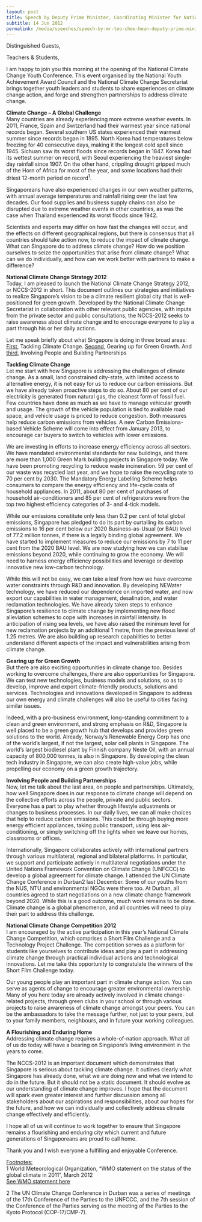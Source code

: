 ```yaml
---
layout: post
title: Speech by Deputy Prime Minister, Coordinating Minister for National Security and Minister for Home Affairs Teo Chee Hean at the National Climate Change Youth Conference
subtitle: 14 Jun 2012
permalink: /media/speeches/speech-by-mr-teo-chee-hean-deputy-prime-minister-coordinating-minister-for-national-security-and-minister-for-home-affairs-at-the-national-climate-change-youth-conference-on-14-june-2012
---
```


Distinguished Guests,

Teachers & Students,

I am happy to join you this morning at the opening of the National Climate Change Youth Conference. This event organised by the National Youth Achievement Award Council and the National Climate Change Secretariat brings together youth leaders and students to share experiences on climate change action, and forge and strengthen partnerships to address climate change.

**Climate Change – A Global Challenge**  
Many countries are already experiencing more extreme weather events. In 2011, France, Spain and Switzerland had their warmest year since national records began. Several southern US states experienced their warmest summer since records began in 1895. North Korea had temperatures below freezing for 40 consecutive days, making it the longest cold spell since 1945. Sichuan saw its worst floods since records began in 1847. Korea had its wettest summer on record, with Seoul experiencing the heaviest single-day rainfall since 1907. On the other hand, crippling drought gripped much of the Horn of Africa for most of the year, and some locations had their driest 12-month period on record<sup>1</sup>.

Singaporeans have also experienced changes in our own weather patterns, with annual average temperatures and rainfall rising over the last few decades. Our food supplies and business supply chains can also be disrupted due to extreme weather events in other countries, as was the case when Thailand experienced its worst floods since 1942.

Scientists and experts may differ on how fast the changes will occur, and the effects on different geographical regions, but there is consensus that all countries should take action now, to reduce the impact of climate change. What can Singapore do to address climate change? How do we position ourselves to seize the opportunities that arise from climate change? What can we do individually, and how can we work better with partners to make a difference?

**National Climate Change Strategy 2012**  
Today, I am pleased to launch the National Climate Change Strategy 2012, or NCCS-2012 in short. This document outlines our strategies and initiatives to realize Singapore’s vision to be a climate resilient global city that is well-positioned for green growth. Developed by the National Climate Change Secretariat in collaboration with other relevant public agencies, with inputs from the private sector and public consultations, the NCCS-2012 seeks to raise awareness about climate change and to encourage everyone to play a part through his or her daily actions.

Let me speak briefly about what Singapore is doing in three broad areas: <u>First</u>, Tackling Climate Change. <u>Second</u>, Gearing up for Green Growth. And <u>third</u>, Involving People and Building Partnerships

**Tackling Climate Change**  
Let me start with how Singapore is addressing the challenges of climate change. As a small, land constrained city-state, with limited access to alternative energy, it is not easy for us to reduce our carbon emissions. But we have already taken proactive steps to do so. About 80 per cent of our electricity is generated from natural gas, the cleanest form of fossil fuel. Few countries have done as much as we have to manage vehicular growth and usage. The growth of the vehicle population is tied to available road space, and vehicle usage is priced to reduce congestion. Both measures help reduce carbon emissions from vehicles. A new Carbon Emissions-based Vehicle Scheme will come into effect from January 2013, to encourage car buyers to switch to vehicles with lower emissions.

We are investing in efforts to increase energy efficiency across all sectors. We have mandated environmental standards for new buildings, and there are more than 1,000 Green Mark building projects in Singapore today. We have been promoting recycling to reduce waste incineration. 59 per cent of our waste was recycled last year, and we hope to raise the recycling rate to 70 per cent by 2030. The Mandatory Energy Labelling Scheme helps consumers to compare the energy efficiency and life-cycle costs of household appliances. In 2011, about 80 per cent of purchases of household air-conditioners and 85 per cent of refrigerators were from the top two highest efficiency categories of 3- and 4-tick models.

While our emissions constitute only less than 0.2 per cent of total global emissions, Singapore has pledged to do its part by curtailing its carbon emissions to 16 per cent below our 2020 Business-as-Usual (or BAU) level of 77.2 million tonnes, if there is a legally binding global agreement. We have started to implement measures to reduce our emissions by 7 to 11 per cent from the 2020 BAU level. We are now studying how we can stabilise emissions beyond 2020, while continuing to grow the economy. We will need to harness energy efficiency possibilities and leverage or develop innovative new low-carbon technology.

While this will not be easy, we can take a leaf from how we have overcome water constraints through R&D and innovation. By developing NEWater technology, we have reduced our dependence on imported water, and now export our capabilities in water management, desalination, and water reclamation technologies. We have already taken steps to enhance Singapore’s resilience to climate change by implementing new flood alleviation schemes to cope with increases in rainfall intensity. In anticipation of rising sea levels, we have also raised the minimum level for new reclamation projects by an additional 1 metre, from the previous level of 1.25 metres. We are also building up research capabilities to better understand different aspects of the impact and vulnerabilities arising from climate change.

**Gearing up for Green Growth**  
But there are also exciting opportunities in climate change too. Besides working to overcome challenges, there are also opportunities for Singapore. We can test new technologies, business models and solutions, so as to develop, improve and export climate-friendly products, solutions and services. Technologies and innovations developed in Singapore to address our own energy and climate challenges will also be useful to cities facing similar issues.

Indeed, with a pro-business environment, long-standing commitment to a clean and green environment, and strong emphasis on R&D, Singapore is well placed to be a green growth hub that develops and provides green solutions to the world. Already, Norway’s Renewable Energy Corp has one of the world’s largest, if not the largest, solar cell plants in Singapore. The world’s largest biodiesel plant by Finnish company Neste Oil, with an annual capacity of 800,000 tonnes, is also in Singapore. By developing the clean tech industry in Singapore, we can also create high-value jobs, while propelling our economy on a green growth trajectory.

**Involving People and Building Partnerships**  
Now, let me talk about the last area, on people and partnerships. Ultimately, how well Singapore does in our response to climate change will depend on the collective efforts across the people, private and public sectors. Everyone has a part to play whether through lifestyle adjustments or changes to business processes. In our daily lives, we can all make choices that help to reduce carbon emissions. This could be through buying more energy efficient appliances, taking public transport, using less air-conditioning, or simply switching off the lights when we leave our homes, classrooms or offices.

Internationally, Singapore collaborates actively with international partners through various multilateral, regional and bilateral platforms. In particular, we support and participate actively in multilateral negotiations under the United Nations Framework Convention on Climate Change (UNFCCC) to develop a global agreement for climate change. I attended the UN Climate Change Conference in Durban2 last December. Some of our youths from the NUS, NTU and environmental NGOs were there too. At Durban, all countries agreed to start negotiations on a new climate change framework beyond 2020. While this is a good outcome, much work remains to be done. Climate change is a global phenomenon, and all countries will need to play their part to address this challenge.

**National Climate Change Competition 2012**  
I am encouraged by the active participation in this year’s National Climate Change Competition, which comprises a Short Film Challenge and a Technology Project Challenge. The competition serves as a platform for students like yourselves to contribute ideas and play a part in addressing climate change through practical individual actions and technological innovations. Let me take this opportunity to congratulate the winners of the Short Film Challenge today.

Our young people play an important part in climate change action. You can serve as agents of change to encourage greater environmental ownership. Many of you here today are already actively involved in climate change-related projects, through green clubs in your school or through various projects to raise awareness of climate change amongst your peers. You can be the ambassadors to take the message further, not just to your peers, but to your family members, neighbours, and in future your working colleagues.

**A Flourishing and Enduring Home**  
Addressing climate change requires a whole-of-nation approach. What all of us do today will have a bearing on Singapore’s living environment in the years to come.

The NCCS-2012 is an important document which demonstrates that Singapore is serious about tackling climate change. It outlines clearly what Singapore has already done, what we are doing now and what we intend to do in the future. But it should not be a static document. It should evolve as our understanding of climate change improves. I hope that the document will spark even greater interest and further discussion among all stakeholders about our aspirations and responsibilities, about our hopes for the future, and how we can individually and collectively address climate change effectively and efficiently.

I hope all of us will continue to work together to ensure that Singapore remains a flourishing and enduring city which current and future generations of Singaporeans are proud to call home.

Thank you and I wish everyone a fulfilling and enjoyable Conference.


<u>Footnotes:</u>    
1 World Meteorological Organization, “WMO statement on the status of the global climate in 2011”, March 2012
<br>[See WMO statement here](https://library.wmo.int/doc_num.php?explnum_id=3463)

2 The UN Climate Change Conference in Durban was a series of meetings of the 17th Conference of the Parties to the UNFCCC, and the 7th session of the Conference of the Parties serving as the meeting of the Parties to the Kyoto Protocol (COP-17/CMP-7).
